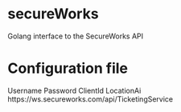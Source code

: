# secureWorks
Golang interface to the SecureWorks API



# Configuration file

<?xml version="1.0" encoding="UTF-8" ?>
<Config>
  <UserName>Username</UserName>
  <Password>Password</Password>
  <ClientId>ClientId</ClientId>
  <LocationId>LocationAi</LocationId>
  <ApiUri>https://ws.secureworks.com/api/TicketingService</ApiUri>
</Config>

